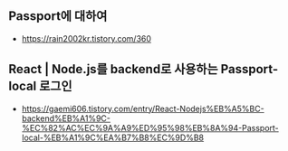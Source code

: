 ## Passport에 대하여
- https://rain2002kr.tistory.com/360

## React | Node.js를 backend로 사용하는 Passport-local 로그인
- https://gaemi606.tistory.com/entry/React-Nodejs%EB%A5%BC-backend%EB%A1%9C-%EC%82%AC%EC%9A%A9%ED%95%98%EB%8A%94-Passport-local-%EB%A1%9C%EA%B7%B8%EC%9D%B8
